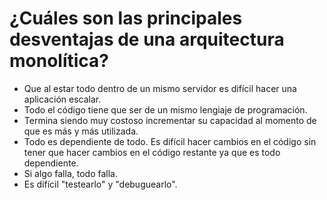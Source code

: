 # ¿Cuáles son las principales desventajas de una arquitectura monolítica?
- Que al estar todo dentro de un mismo servidor es difícil hacer una aplicación escalar.
- Todo el código tiene que ser de un mismo lengiaje de programación.
- Termina siendo muy costoso incrementar su capacidad al momento de que es más y más utilizada.
- Todo es dependiente de todo. Es difícil hacer cambios en el código sin tener que hacer cambios en el código restante ya que es todo dependiente.
- Si algo falla, todo falla.
- Es difícil "testearlo" y "debuguearlo".
